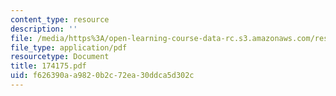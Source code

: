 ```yaml
---
content_type: resource
description: ''
file: /media/https%3A/open-learning-course-data-rc.s3.amazonaws.com/res-12-000-evolution-of-physical-oceanography-spring-2007/f626390aa9820b2c72ea30ddca5d302c_174175.pdf
file_type: application/pdf
resourcetype: Document
title: 174175.pdf
uid: f626390a-a982-0b2c-72ea-30ddca5d302c
---
```

